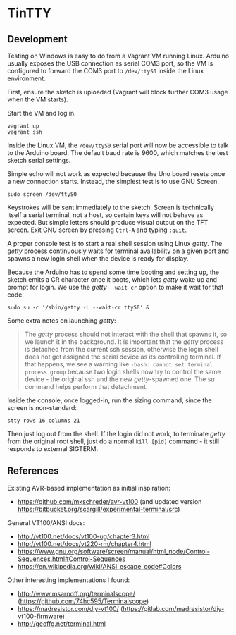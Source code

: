 # TinTTY

## Development

Testing on Windows is easy to do from a Vagrant VM running Linux. Arduino usually exposes the USB connection as serial COM3 port, so the VM is configured to forward the COM3 port to `/dev/ttyS0` inside the Linux environment.

First, ensure the sketch is uploaded (Vagrant will block further COM3 usage when the VM starts).

Start the VM and log in.

```
vagrant up
vagrant ssh
```

Inside the Linux VM, the `/dev/ttyS0` serial port will now be accessible to talk to the Arduino board. The default baud rate is 9600, which matches the test sketch serial settings.

Simple echo will not work as expected because the Uno board resets once a new connection starts. Instead, the simplest test is to use GNU Screen.

```
sudo screen /dev/ttyS0
```

Keystrokes will be sent immediately to the sketch. Screen is technically itself a serial terminal, not a host, so certain keys will not behave as expected. But simple letters should produce visual output on the TFT screen. Exit GNU screen by pressing `Ctrl-A` and typing `:quit`.

A proper console test is to start a real shell session using Linux *getty*. The *getty* process continuously waits for terminal availability on a given port and spawns a new login shell when the device is ready for display.

Because the Arduino has to spend some time booting and setting up, the sketch emits a CR character once it boots, which lets *getty* wake up and prompt for login. We use the *getty* `--wait-cr` option to make it wait for that code.

```
sudo su -c '/sbin/getty -L --wait-cr ttyS0' &
```

Some extra notes on launching *getty*:

> The *getty* process should not interact with the shell that spawns it, so we launch it in the background. It is important that the *getty* process is detached from the current ssh session, otherwise the login shell does not get assigned the serial device as its controlling terminal. If that happens, we see a warning like `-bash: cannot set terminal process group` because two login shells now try to control the same device - the original ssh and the new *getty*-spawned one. The *su* command helps perform that detachment.

Inside the console, once logged-in, run the sizing command, since the screen is non-standard:

```
stty rows 16 columns 21
```

Then just log out from the shell. If the login did not work, to terminate *getty* from the original root shell, just do a normal `kill [pid]` command - it still responds to external SIGTERM.

## References

Existing AVR-based implementation as initial inspiration:

- https://github.com/mkschreder/avr-vt100 (and updated version https://bitbucket.org/scargill/experimental-terminal/src)

General VT100/ANSI docs:

- http://vt100.net/docs/vt100-ug/chapter3.html
- http://vt100.net/docs/vt220-rm/chapter4.html
- https://www.gnu.org/software/screen/manual/html_node/Control-Sequences.html#Control-Sequences
- https://en.wikipedia.org/wiki/ANSI_escape_code#Colors

Other interesting implementations I found:

- http://www.msarnoff.org/terminalscope/ (https://github.com/74hc595/Terminalscope)
- https://madresistor.com/diy-vt100/ (https://gitlab.com/madresistor/diy-vt100-firmware)
- http://geoffg.net/terminal.html
